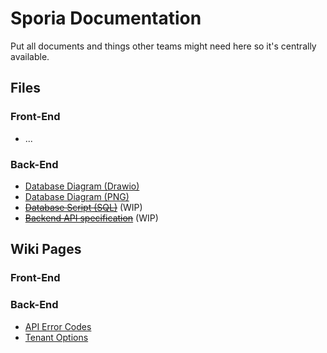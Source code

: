 # Sporia Documentation

Put all documents and things other teams might
need here so it's centrally available.

## Files
### Front-End
 - ...
### Back-End
 - [Database Diagram (Drawio)](https://github.com/sporia/documentation/blob/main/database/DB_Model.drawio)
 - [Database Diagram (PNG)](https://github.com/sporia/documentation/blob/main/database/DB_Model.png)
 - ~~[Database Script (SQL)](https://github.com/sporia/documentation/blob/main/database/01_Create_Database.sql)~~ (WIP)
 - ~~[Backend API specification]()~~ (WIP)

## Wiki Pages
### Front-End
### Back-End
 - [API Error Codes](https://github.com/sporia/documentation/wiki/API-Error-Codes)
 - [Tenant Options](https://github.com/sporia/documentation/wiki/Tenant-Options)
